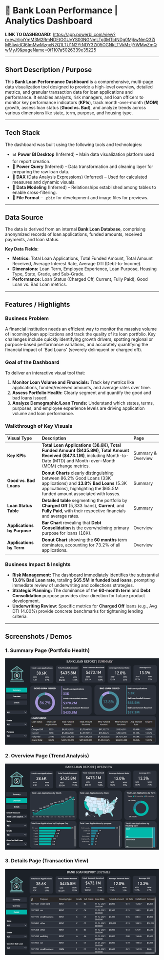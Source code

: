 # 🏦 Bank Loan Performance | Analytics Dashboard

**LINK TO DASHBOARD:**
https://app.powerbi.com/view?r=eyJrIjoiYmM3M2RmNDEtOGUyYS00NGNmLTg3MTctNDg0MjkwNmQ3ZjM5IiwidCI6ImMwMzgxN2Q1LTU1N2YtNDY3Zi05OGNkLTVkMzljYWMwZmQwMyJ9&pageName=0f1107a5026339e35225

---

## Short Description / Purpose
This **Bank Loan Performance Dashboard** is a comprehensive, multi-page data visualization tool designed to provide a high-level overview, detailed metrics, and granular transaction data for loan applications and performance. It enables analysts, risk managers, and loan officers to monitor key performance indicators (**KPIs**), track month-over-month (**MOM**) growth, assess loan status (**Good vs. Bad**), and analyze trends across various dimensions like state, term, purpose, and housing type.

---

## Tech Stack
The dashboard was built using the following tools and technologies:
* 📊 **Power BI Desktop** (Inferred) – Main data visualization platform used for report creation.
* 📂 **Power Query** (Inferred) – Data transformation and cleaning layer for preparing the raw loan data.
* 🧠 **DAX** (Data Analysis Expressions) (Inferred) – Used for calculated measures and dynamic visuals.
* 📝 **Data Modeling** (Inferred) – Relationships established among tables to enable cross-filtering.
* 📁 **File Format** – `.pbix` for development and image files for previews.

---

## Data Source
The data is derived from an internal **Bank Loan Database**, comprising anonymized records of loan applications, funded amounts, received payments, and loan status.

**Key Data Fields:**
* **Metrics:** Total Loan Applications, Total Funded Amount, Total Amount Received, Average Interest Rate, Average DTI (Debt-to-Income).
* **Dimensions:** Loan Term, Employee Experience, Loan Purpose, Housing Type, State, Grade, and Sub-Grade.
* **Performance:** Loan Status (Charged Off, Current, Fully Paid), Good Loan vs. Bad Loan metrics.

---

## Features / Highlights

### Business Problem
A financial institution needs an efficient way to monitor the massive volume of incoming loan applications and track the quality of its loan portfolio. Key challenges include quickly identifying growth drivers, spotting regional or purpose-based performance variations, and accurately quantifying the financial impact of 'Bad Loans' (severely delinquent or charged off).

### Goal of the Dashboard
To deliver an interactive visual tool that:
1.  **Monitor Loan Volume and Financials:** Track key metrics like applications, funded/received amounts, and average rates over time.
2.  **Assess Portfolio Health:** Clearly segment and quantify the good and bad loans issued.
3.  **Analyze Demographic/Loan Trends:** Understand which states, terms, purposes, and employee experience levels are driving application volume and loan performance.

### Walkthrough of Key Visuals
| Visual Type | Description | Page |
| :--- | :--- | :--- |
| **Key KPIs** | **Total Loan Applications ($\text{38.6K}$), Total Funded Amount ($\text{\$435.8M}$), Total Amount Received ($\text{\$473.1M}$)**, including Month-to-Date (MTD) and Month-over-Month (MOM) change metrics. | Summary & Overview |
| **Good vs. Bad Loans** | **Donut Charts** clearly distinguishing between $\text{86.2\%}$ Good Loans ($\text{33K}$ applications) and **$\text{13.8\%}$ Bad Loans** ($\text{5.3K}$ applications), highlighting the $\text{\$65.5M}$ funded amount associated with losses. | Summary |
| **Loan Status Table** | **Detailed table** segmenting the portfolio by **Charged Off** ($\text{5,333}$ loans), **Current**, and **Fully Paid**, with their respective financials and average rates. | Summary |
| **Applications by Purpose** | **Bar Chart** revealing that **Debt Consolidation** is the overwhelming primary purpose for loans ($\text{18K}$). | Overview |
| **Applications by Term** | **Donut Chart** showing the **$\text{60}$ months** term dominates, accounting for $\text{73.2\%}$ of all applications. | Overview |

### Business Impact & Insights
* **Risk Management:** The dashboard immediately identifies the substantial **$\text{13.8\%}$ Bad Loan rate**, totaling **$\text{\$65.5M}$ in funded bad loans**, prompting immediate review of underwriting and collections strategies.
* **Strategic Planning:** The dominance of the **$\text{60}$-month term** and **Debt Consolidation** purpose provides clear direction for future product development.
* **Underwriting Review:** Specific metrics for **Charged Off** loans (e.g., Avg DTI $\text{14.00\%}$) provide concrete benchmarks for tightening lending criteria.

---

## Screenshots / Demos

### 1. Summary Page (Portfolio Health)
![Bank Loan Report Summary](Bank_loan_summary.png)

### 2. Overview Page (Trend Analysis)
![Bank Loan Report Overview](Bank_loan_overview.png)

### 3. Details Page (Transaction View)
![Bank Loan Report Details](Bank_loan_details.png)

